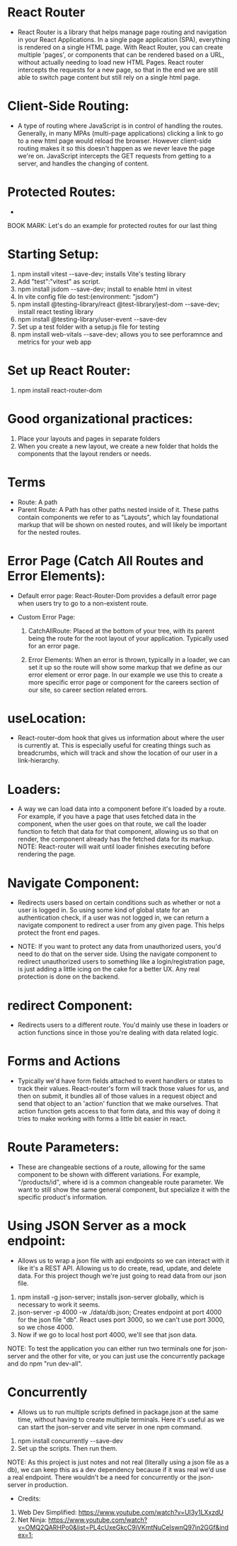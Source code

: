 # React Router

- React Router is a library that helps manage page routing and navigation in your React Applications.
  In a single page application (SPA), everything is rendered on a single HTML page.
  With React Router, you can create multiple 'pages', or components that can be rendered based
  on a URL, without actually needing to load new HTML Pages. React router intercepts the requests
  for a new page, so that in the end we are still able to switch page content but still rely on a
  single html page.

# Client-Side Routing:

- A type of routing where JavaScript is in control of handling the routes. Generally, in many
  MPAs (multi-page applications) clicking a link to go to a new html page would reload the browser.
  However client-side routing makes it so this doesn't happen as we never leave the page we're on.
  JavaScript intercepts the GET requests from getting to a server, and handles the changing of content.

# Protected Routes:

-

BOOK MARK: Let's do an example for protected routes for our last thing

# Starting Setup:

1. npm install vitest --save-dev; installs Vite's testing library
2. Add "test":"vitest" as script.
3. npm install jsdom --save-dev; install to enable html in vitest
4. In vite config file do test:{environment: "jsdom"}
5. npm install @testing-library/react @test-library/jest-dom --save-dev; install react testing library
6. npm install @testing-library/user-event --save-dev
7. Set up a test folder with a setup.js file for testing
8. npm install web-vitals --save-dev; allows you to see perforamnce and metrics for your web app

# Set up React Router:

1. npm install react-router-dom

# Good organizational practices:

1. Place your layouts and pages in separate folders
2. When you create a new layout, we create a new folder that holds
   the components that the layout renders or needs.

# Terms

- Route: A path
- Parent Route: A Path has other paths nested inside of it. These
  paths contain components we refer to as "Layouts", which lay foundational markup that will be shown on nested routes, and will likely be important for the nested routes.

# Error Page (Catch All Routes and Error Elements):

- Default error page: React-Router-Dom provides a default error page when users try to go to a non-existent route.
- Custom Error Page:

  1. CatchAllRoute: Placed at the bottom of your tree, with its parent being the route for the root layout of your application. Typically used for an error page.

  2. Error Elements: When an error is thrown, typically in a loader, we can set it up so the route will show
     some markup that we define as our error element or error page. In our example we use this to create a
     more specific error page or component for the careers section of our site, so career section related errors.

# useLocation:

- React-router-dom hook that gives us information about where the user is currently at.
  This is especially useful for creating things such as breadcrumbs, which will track
  and show the location of our user in a link-hierarchy.

# Loaders:

- A way we can load data into a component before it's loaded by a route. For example, if you have a page that uses fetched data in the component, when the user goes on that route, we call the loader function to fetch that data for that component, allowing us so that on render, the component already has the fetched data for its markup.
  NOTE: React-router will wait until loader finishes executing before
  rendering the page.

# Navigate Component:

- Redirects users based on certain conditions such as whether or not a
  user is logged in. So using some kind of global state for an authentication check, if a user was not
  logged in, we can return a navigate component to redirect a user from any given page. This helps
  protect the front end pages.

- NOTE: If you want to protect any data from unauthorized users, you'd need to do that on the server side.
  Using the navigate component to redirect unauthorized users to something like a login/registration page,
  is just adding a little icing on the cake for a better UX. Any real protection is done on the backend.

# redirect Component:

- Redirects users to a different route. You'd mainly use these in loaders or action functions
  since in those you're dealing with data related logic.

# Forms and Actions

- Typically we'd have form fields attached to event handlers or states to track their values. React-router's form
  will track those values for us, and then on submit, it bundles all of those values in a request object and send
  that object to an 'action' function that we make ourselves. That action function gets access to that form data, and
  this way of doing it tries to make working with forms a little bit easier in react.

# Route Parameters:

- These are changeable sections of a route, allowing for the same
  component to be shown with different variations. For example,
  "/products/id", where id is a common changeable route parameter.
  We want to still show the same general component, but specialize it
  with the specific product's information.

# Using JSON Server as a mock endpoint:

- Allows us to wrap a json file with api endpoints so we
  can interact with it like it's a REST API. Allowing us to
  do create, read, update, and delete data. For this project though
  we're just going to read data from our json file.

1. npm install -g json-server; installs json-server globally, which is necessary to work it seems.
2. json-server -p 4000 -w ./data/db.json; Creates endpoint at port 4000 for the json file "db". React uses port 3000, so we can't use port 3000, so we chose 4000.
3. Now if we go to local host port 4000, we'll see that json data.

NOTE: To test the application you can either run two terminals
one for json-server and the other for vite, or you can just use
the concurrently package and do npm "run dev-all".

# Concurrently

- Allows us to run multiple scripts defined in package.json at the same time, without having
  to create multiple terminals. Here it's useful as we can start the json-server and vite server in one npm command.

1. npm install concurrently --save-dev
2. Set up the scripts. Then run them.

NOTE: As this project is just notes and not real (literally using a json file as a db), we can keep this
as a dev dependency because if it was real we'd use a real endpoint. There wouldn't be a need for
concurrently or the json-server in production.

- Credits:

1. Web Dev Simplified: https://www.youtube.com/watch?v=Ul3y1LXxzdU
2. Net Ninja: https://www.youtube.com/watch?v=OMQ2QARHPo0&list=PL4cUxeGkcC9iVKmtNuCeIswnQ97in2GGf&index=1;
